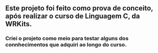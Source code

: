 ## Este projeto foi feito como prova de conceito, após realizar o curso de Linguagem C, da WRKits.
### Criei o projeto como meio para testar alguns dos connhecimentos que adquiri ao longo do curso.